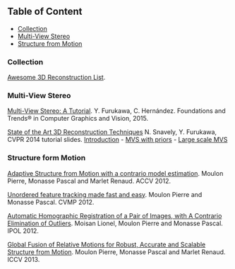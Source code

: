 ## Table of Content
* [Collection](#collection)
* [Multi-View Stereo](#mvs)
* [Structure from Motion](#sfm)

### Collection <a name="collection"></a>
[Awesome 3D Reconstruction List](https://github.com/imkaywu/awesome_3DReconstruction_list).

### Multi-View Stereo <a name="mvs"></a>

[Multi-View Stereo: A Tutorial](http://www.cse.wustl.edu/~furukawa/papers/fnt_mvs.pdf). Y. Furukawa, C. Hernández. Foundations and Trends® in Computer Graphics and Vision, 2015.

[State of the Art 3D Reconstruction Techniques](https://docs.google.com/file/d/0B851Hlh7xL0KNGx3X09VcEYzSjg/preview) N. Snavely, Y. Furukawa, CVPR 2014 tutorial slides. [Introduction](http://www.cse.wustl.edu/~furukawa/papers/cvpr2014_tutorial_intro.pdf) - [MVS with priors](http://www.cse.wustl.edu/~furukawa/papers/cvpr2014_tutorial_mvs_prior.pdf) - [Large scale MVS](http://www.cse.wustl.edu/~furukawa/papers/cvpr2014_tutorial_large_scale_mvs.pdf)


### Structure form Motion <a name="sfm"></a>

[Adaptive Structure from Motion with a contrario model estimation](http://hal.archives-ouvertes.fr/index.php?halsid=1n2qdqiv2a0l5eq7qpos9us752&view_this_doc=hal-00769266&version=1). Moulon Pierre, Monasse Pascal and Marlet Renaud. ACCV 2012.

[Unordered feature tracking made fast and easy](http://hal.archives-ouvertes.fr/index.php?halsid=ggdarhl8cv1j6ohq2073eok8q3&view_this_doc=hal-00769267&version=1). Moulon Pierre and Monasse Pascal. CVMP 2012.

[Automatic Homographic Registration of a Pair of Images, with A Contrario Elimination of Outliers](http://dx.doi.org/10.5201/ipol.2012.mmm-oh). Moisan Lionel, Moulon Pierre and Monasse Pascal. IPOL 2012.

[Global Fusion of Relative Motions for Robust, Accurate and Scalable Structure from Motion](http://imagine.enpc.fr/%7Emoulonp/publis/iccv2013/index.html). Moulon Pierre, Monasse Pascal and Marlet Renaud. ICCV 2013.

